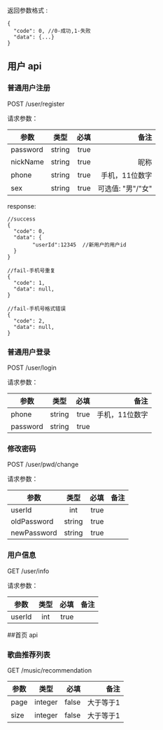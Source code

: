返回参数格式 :

```
{
  "code": 0, //0-成功,1-失败
  "data": {...}
}
```
## 用户 api

### 普通用户注册

POST /user/register

请求参数：

| 参数 | 类型 | 必填 | 备注 |
| ------------- |:---------:| ----:| ----:|
| password      | string    | true |      |
| nickName         | string    | true |  昵称    |
| phone    | string    | true | 手机，11位数字 |
| sex    | string    | true | 可选值: "男"/"女" |

response:
```
//success
{
  "code": 0,
  "data": {
        "userId":12345  //新用户的用户id
  }
}
```
```
//fail-手机号重复
{
  "code": 1, 
  "data": null,
}
```
```
//fail-手机号格式错误
{
  "code": 2,  
  "data": null,
}
```

### 普通用户登录

POST /user/login

请求参数：

| 参数 | 类型 | 必填 |备注 |
| ------------- |:---------:| ----:|----:|
| phone         | string    | true | 手机，11位数字 |
| password      | string    | true |


### 修改密码

POST /user/pwd/change

请求参数：

| 参数 | 类型 | 必填 | 备注 |
| ------------- |:---------:| ----:|----:|
| userId | int  | true |   |
| oldPassword | string  | true |   |
| newPassword      | string    | true |     |

### 用户信息

GET /user/info

请求参数：

| 参数 | 类型 | 必填 | 备注 |
| ------------- |:---------:| ----:| ----:|
| userId    | int    | true |  |


##首页 api

### 歌曲推荐列表

GET /music/recommendation

| 参数 | 类型 | 必填 | 备注 |
| ------------- |:---------:| ----:| ----:|
| page      | integer | false |大于等于1|
| size      | integer | false |大于等于1|